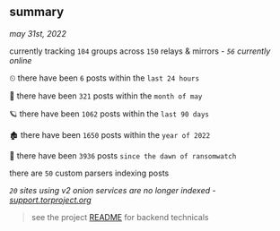 
## summary
_may 31st, 2022_

currently tracking `104` groups across `150` relays & mirrors - _`56` currently online_

⏲ there have been `6` posts within the `last 24 hours`

🦈 there have been `321` posts within the `month of may`

🪐 there have been `1062` posts within the `last 90 days`

🏚 there have been `1650` posts within the `year of 2022`

🦕 there have been `3936` posts `since the dawn of ransomwatch`

there are `50` custom parsers indexing posts

_`20` sites using v2 onion services are no longer indexed - [support.torproject.org](https://support.torproject.org/onionservices/v2-deprecation/)_

> see the project [README](https://github.com/joshhighet/ransomwatch#ransomwatch--) for backend technicals
